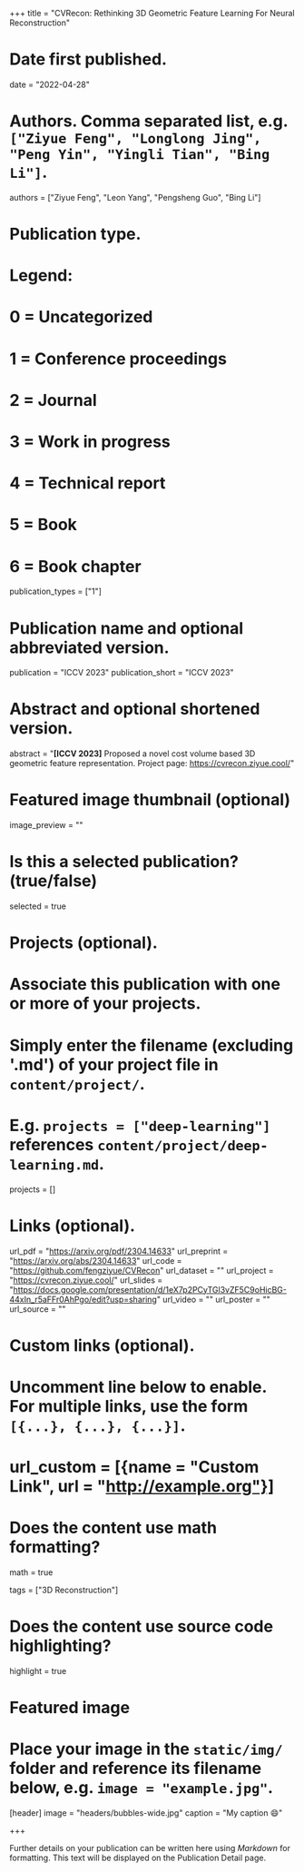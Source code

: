 +++
title = "CVRecon: Rethinking 3D Geometric Feature Learning For Neural Reconstruction"

# Date first published.
date = "2022-04-28"

# Authors. Comma separated list, e.g. `["Ziyue Feng", "Longlong Jing", "Peng Yin", "Yingli Tian", "Bing Li"]`.
authors = ["Ziyue Feng", "Leon Yang", "Pengsheng Guo", "Bing Li"]

# Publication type.
# Legend:
# 0 = Uncategorized
# 1 = Conference proceedings
# 2 = Journal
# 3 = Work in progress
# 4 = Technical report
# 5 = Book
# 6 = Book chapter
publication_types = ["1"]

# Publication name and optional abbreviated version.
publication = "ICCV 2023"
publication_short = "ICCV 2023"

# Abstract and optional shortened version.
abstract = "**[ICCV 2023]** Proposed a novel cost volume based 3D geometric feature representation. Project page: https://cvrecon.ziyue.cool/"

# Featured image thumbnail (optional)
image_preview = ""

# Is this a selected publication? (true/false)
selected = true

# Projects (optional).
#   Associate this publication with one or more of your projects.
#   Simply enter the filename (excluding '.md') of your project file in `content/project/`.
#   E.g. `projects = ["deep-learning"]` references `content/project/deep-learning.md`.
projects = []

# Links (optional).
url_pdf = "https://arxiv.org/pdf/2304.14633"
url_preprint = "https://arxiv.org/abs/2304.14633"
url_code = "https://github.com/fengziyue/CVRecon"
url_dataset = ""
url_project = "https://cvrecon.ziyue.cool/"
url_slides = "https://docs.google.com/presentation/d/1eX7p2PCyTGl3vZF5C9oHicBG-44xIn_r5aFFr0AhPgo/edit?usp=sharing"
url_video = ""
url_poster = ""
url_source = ""

# Custom links (optional).
#   Uncomment line below to enable. For multiple links, use the form `[{...}, {...}, {...}]`.
# url_custom = [{name = "Custom Link", url = "http://example.org"}]

# Does the content use math formatting?
math = true

tags = ["3D Reconstruction"]

# Does the content use source code highlighting?
highlight = true

# Featured image
# Place your image in the `static/img/` folder and reference its filename below, e.g. `image = "example.jpg"`.
[header]
image = "headers/bubbles-wide.jpg"
caption = "My caption 😄"

+++

Further details on your publication can be written here using *Markdown* for formatting. This text will be displayed on the Publication Detail page.
